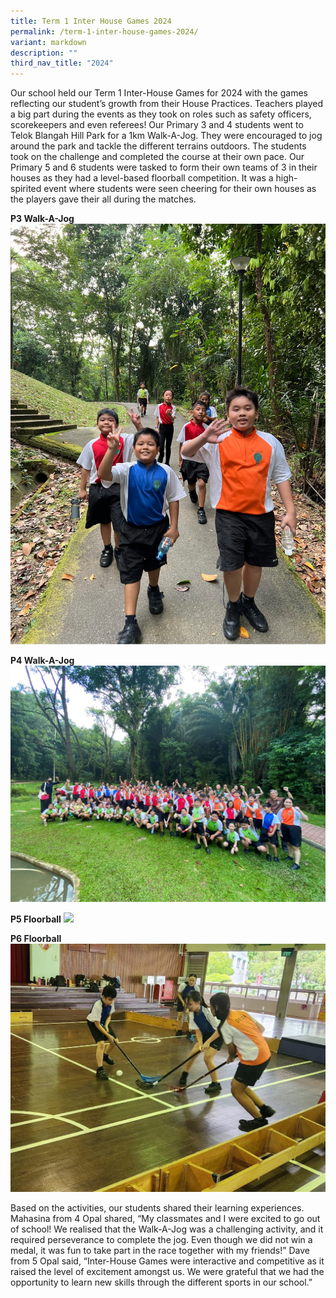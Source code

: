 ```yaml
---
title: Term 1 Inter House Games 2024
permalink: /term-1-inter-house-games-2024/
variant: markdown
description: ""
third_nav_title: "2024"
---
```

Our school held our Term 1 Inter-House Games for 2024 with the games reflecting our student’s growth from their House Practices. Teachers played a big part during the events as they took on roles such as safety officers, scorekeepers and even referees!
Our Primary 3 and 4 students went to Telok Blangah Hill Park for a 1km Walk-A-Jog. They were encouraged to jog around the park and tackle the different terrains outdoors. The students took on the challenge and completed the course at their own pace.
Our Primary 5 and 6 students were tasked to form their own teams of 3 in their houses as they had a level-based floorball competition. It was a high-spirited event where students were seen cheering for their own houses as the players gave their all during the matches.

**P3 Walk-A-Jog**
![](/images/2024%20Photos/Interhouse%20Games/P3_Walk_A_Jog___2.jpg)

**P4 Walk-A-Jog**
![](/images/2024%20Photos/Interhouse%20Games/T1Games_Image002.jpg)

**P5 Floorball**
![](/images/2024%20Photos/Interhouse%20Games/T1Games_Image003.jpg)

**P6 Floorball**
![](/images/2024%20Photos/Interhouse%20Games/P6_Floorball.jpg)

Based on the activities, our students shared their learning experiences. 
Mahasina from 4 Opal shared, “My classmates and I were excited to go out of school! We realised that the Walk-A-Jog was a challenging activity, and it required perseverance to complete the jog. Even though we did not win a medal, it was fun to take part in the race together with my friends!” 
Dave from 5 Opal said, “Inter-House Games were interactive and competitive as it raised the level of excitement amongst us. We were grateful that we had the opportunity to learn new skills through the different sports in our school.” 

